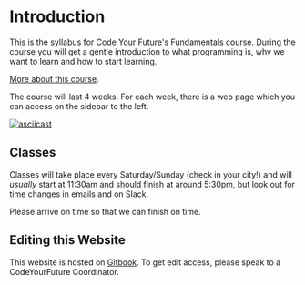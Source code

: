 # Introduction

This is the syllabus for Code Your Future's Fundamentals course. During the course you will get a gentle introduction to what programming is, why we want to learn and how to start learning.

[More about this course](about-this-course/).

The course will last 4 weeks. For each week, there is a web page which you can access on the sidebar to the left.

[![asciicast](https://asciinema.org/a/CBSKhqmDDPwPXGpU04aa8IYKb.png)](https://asciinema.org/a/CBSKhqmDDPwPXGpU04aa8IYKb)

## Classes

Classes will take place every Saturday/Sunday \(check in your city!\) and will _usually_ start at 11:30am and should finish at around 5:30pm, but look out for time changes in emails and on Slack.

Please arrive on time so that we can finish on time.

## Editing this Website

This website is hosted on [Gitbook](https://www.gitbook.com/). To get edit access, please speak to a CodeYourFuture Coordinator.

